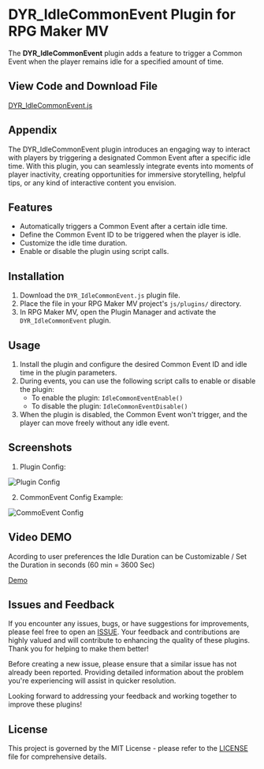 
# DYR_IdleCommonEvent Plugin for RPG Maker MV
The **DYR_IdleCommonEvent** plugin adds a feature to trigger a Common Event when the player remains idle for a specified amount of time.


## View Code and Download File

[DYR_IdleCommonEvent.js](https://github.com/Danyerusama/DYR_IdleCommonEvent/blob/33927c5afbf8f7e71a321b4699e44ad8fddf6bbd/DYR_IdleCommonEvent.js)

## Appendix
The DYR_IdleCommonEvent plugin introduces an engaging way to interact with players by triggering a designated Common Event after a specific idle time. With this plugin, you can seamlessly integrate events into moments of player inactivity, creating opportunities for immersive storytelling, helpful tips, or any kind of interactive content you envision.


## Features

- Automatically triggers a Common Event after a certain idle time.
- Define the Common Event ID to be triggered when the player is idle.
- Customize the idle time duration.
- Enable or disable the plugin using script calls.


## Installation

1. Download the `DYR_IdleCommonEvent.js` plugin file.
2. Place the file in your RPG Maker MV project's `js/plugins/` directory.
3. In RPG Maker MV, open the Plugin Manager and activate the `DYR_IdleCommonEvent` plugin.

    
## Usage

1. Install the plugin and configure the desired Common Event ID and idle time in the plugin parameters.
2. During events, you can use the following script calls to enable or disable the plugin:
   - To enable the plugin: `IdleCommonEventEnable()`
   - To disable the plugin: `IdleCommonEventDisable()`
3. When the plugin is disabled, the Common Event won't trigger, and the player can move freely without any idle event.



## Screenshots

1. Plugin Config:

![Plugin Config](https://github.com/Danyerusama/DYR_IdleVideoTitle/assets/142346653/a1b90554-8341-4448-af8d-3b6c70e80aea)

2. CommonEvent Config Example:

![CommoEvent Config](https://github.com/Danyerusama/DYR_IdleVideoTitle/assets/142346653/8b19b79d-e123-4cdf-bc9e-969b89dc0a4b)
   
## Video DEMO
Acording to user preferences the Idle Duration can be Customizable / Set the Duration in seconds (60 min = 3600 Sec)

[Demo](https://github.com/Danyerusama/DYR_IdleVideoTitle/assets/142346653/0ec7766f-b505-4da0-97d8-3b190f4952d2)

## Issues and Feedback
If you encounter any issues, bugs, or have suggestions for improvements, please feel free to open an [ISSUE](https://github.com/Danyerusama/DYR_IdleCommonEvent/issues). Your feedback and contributions are highly valued and will contribute to enhancing the quality of these plugins. Thank you for helping to make them better!

Before creating a new issue, please ensure that a similar issue has not already been reported. Providing detailed information about the problem you're experiencing will assist in quicker resolution.

Looking forward to addressing your feedback and working together to improve these plugins!

## License
This project is governed by the MIT License - please refer to the [LICENSE](https://github.com/Danyerusama/DYR_IdleVideoTitle/blob/94ceb843b5d2f9b5f51aa7eec3788e41f5f0cdb3/LICENSE) file for comprehensive details.
